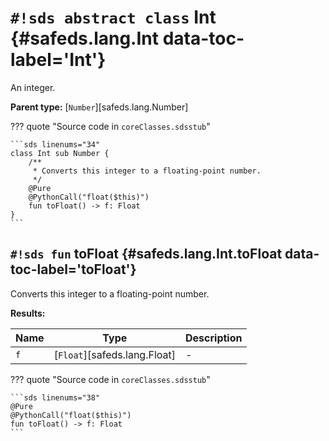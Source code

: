 # `#!sds abstract class` Int {#safeds.lang.Int data-toc-label='Int'}

An integer.

**Parent type:** [`Number`][safeds.lang.Number]

??? quote "Source code in `coreClasses.sdsstub`"

    ```sds linenums="34"
    class Int sub Number {
        /**
         * Converts this integer to a floating-point number.
         */
        @Pure
        @PythonCall("float($this)")
        fun toFloat() -> f: Float
    }
    ```

## `#!sds fun` toFloat {#safeds.lang.Int.toFloat data-toc-label='toFloat'}

Converts this integer to a floating-point number.

**Results:**

| Name | Type | Description |
|------|------|-------------|
| `f` | [`Float`][safeds.lang.Float] | - |

??? quote "Source code in `coreClasses.sdsstub`"

    ```sds linenums="38"
    @Pure
    @PythonCall("float($this)")
    fun toFloat() -> f: Float
    ```
